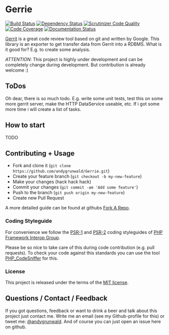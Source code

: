 # Gerrie

[![Build Status](https://secure.travis-ci.org/andygrunwald/Gerrie.png)](http://travis-ci.org/andygrunwald/Gerrie)
[![Dependency Status](https://www.versioneye.com/user/projects/53554e47fe0d078a76000002/badge.png)](https://www.versioneye.com/user/projects/53554e47fe0d078a76000002)
[![Scrutinizer Code Quality](https://scrutinizer-ci.com/g/andygrunwald/Gerrie/badges/quality-score.png?s=8f10d347018a564f6dacc1b8a796f0150941691b)](https://scrutinizer-ci.com/g/andygrunwald/Gerrie/)
[![Code Coverage](https://scrutinizer-ci.com/g/andygrunwald/Gerrie/badges/coverage.png?s=ab1ccbb607ee2d00f97c32e87b7395ef5d6daa72)](https://scrutinizer-ci.com/g/andygrunwald/Gerrie/)
[![Documentation Status](https://readthedocs.org/projects/gerrie/badge/?version=latest)](https://readthedocs.org/projects/gerrie/?badge=latest)

[Gerrit](https://code.google.com/p/gerrit/) is a great code review tool based on git and written by Google.
This library is an exporter to get transfer data from Gerrit into a RDBMS.
What is it good for? E.g. to create some analysis.

*ATTENTION*: This project is highly under development and can be completely change during development. But contribution is already welcome :)

## ToDos

Oh dear, there is so much todo.
E.g. write some unit tests, test this on some more gerrit server, make the HTTP DataService useable, etc.
If i got some more time i will create a list of tasks.

## How to start

TODO

## Contributing + Usage

* Fork and clone it (`git clone https://github.com/andygrunwald/Gerrie.git`)
* Create your feature branch (`git checkout -b my-new-feature`)
* Make your changes (hack hack hack)
* Commit your changes (`git commit -am 'Add some feature'`)
* Push to the branch (`git push origin my-new-feature`)
* Create new Pull Request

A more detailed guide can be found at githubs [Fork A Repo](https://help.github.com/articles/fork-a-repo).

### Coding Styleguide

For convenience we follow the [PSR-1](http://www.php-fig.org/psr/psr-1/) and [PSR-2](http://www.php-fig.org/psr/psr-2/) coding styleguides of [PHP Framework Interop Group](http://www.php-fig.org/).

Please be so nice to take care of this during code contribution (e.g. pull requests).
To check your code against this standards you can use the tool [PHP_CodeSniffer](https://github.com/squizlabs/PHP_CodeSniffer/) for this.

### License

This project is released under the terms of the [MIT license](http://en.wikipedia.org/wiki/MIT_License).

## Questions / Contact / Feedback

If you got questions, feedback or want to drink a beer and talk about this project just contact me.
Write me an email (see my Github-profile for this) or tweet me: [@andygrunwald](http://twitter.com/andygrunwald).
And of course you can just open an issue here on github.